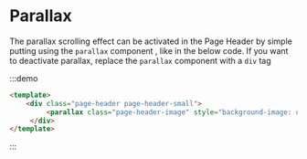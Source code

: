 # Parallax
The parallax scrolling effect can be activated in the Page Header by simple putting
using the `parallax` component , like in the below code. If you want to deactivate parallax, replace the
`parallax` component with a `div` tag

:::demo
```html
<template>
    <div class="page-header page-header-small">
         <parallax class="page-header-image" style="background-image: url('https://demos.creative-tim.com/vue-now-ui-kit-pro/img/bg3.jpg')"></parallax>
     </div>
</template>
```
:::
